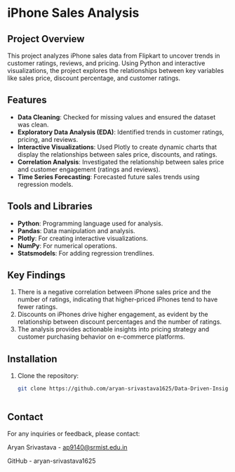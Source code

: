# iPhone Sales Analysis

## Project Overview
This project analyzes iPhone sales data from Flipkart to uncover trends in customer ratings, reviews, and pricing. Using Python and interactive visualizations, the project explores the relationships between key variables like sales price, discount percentage, and customer ratings.

## Features
- **Data Cleaning**: Checked for missing values and ensured the dataset was clean.
- **Exploratory Data Analysis (EDA)**: Identified trends in customer ratings, pricing, and reviews.
- **Interactive Visualizations**: Used Plotly to create dynamic charts that display the relationships between sales price, discounts, and ratings.
- **Correlation Analysis**: Investigated the relationship between sales price and customer engagement (ratings and reviews).
- **Time Series Forecasting**: Forecasted future sales trends using regression models.

## Tools and Libraries
- **Python**: Programming language used for analysis.
- **Pandas**: Data manipulation and analysis.
- **Plotly**: For creating interactive visualizations.
- **NumPy**: For numerical operations.
- **Statsmodels**: For adding regression trendlines.

## Key Findings
1. There is a negative correlation between iPhone sales price and the number of ratings, indicating that higher-priced iPhones tend to have fewer ratings.
2. Discounts on iPhones drive higher engagement, as evident by the relationship between discount percentages and the number of ratings.
3. The analysis provides actionable insights into pricing strategy and customer purchasing behavior on e-commerce platforms.

## Installation
1. Clone the repository:
   ```bash
   git clone https://github.com/aryan-srivastava1625/Data-Driven-Insights-Analyzing-iPhone-Sales-Trends.git

   

## Contact

For any inquiries or feedback, please contact:

Aryan Srivastava - ap9140@srmist.edu.in

GitHub - aryan-srivastava1625

